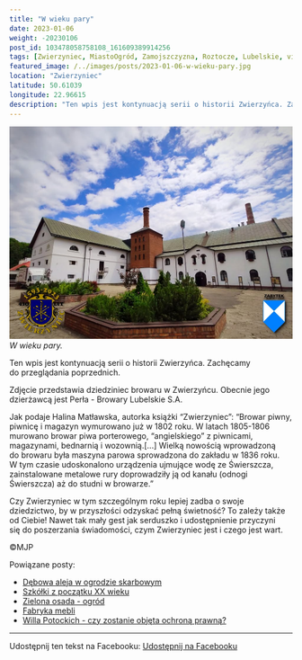 ```yaml
---
title: "W wieku pary"
date: 2023-01-06
weight: -20230106
post_id: 103478058758108_161609389914256
tags: [Zwierzyniec, MiastoOgród, Zamojszczyzna, Roztocze, Lubelskie, villarestituta, turystyka, dziedzictwo, zabytki, krajobrazy]
featured_image: /../images/posts/2023-01-06-w-wieku-pary.jpg
location: "Zwierzyniec"
latitude: 50.61039
longitude: 22.96615
description: "Ten wpis jest kontynuacją serii o historii Zwierzyńca. Zachęcamy do przeglądania poprzednich...."
---
```


![W wieku pary.](/images/posts/2023-01-06-w-wieku-pary.jpg)
*W wieku pary.*

Ten wpis jest kontynuacją serii o historii Zwierzyńca. Zachęcamy do przeglądania poprzednich.

Zdjęcie przedstawia dziedziniec browaru w Zwierzyńcu. Obecnie jego dzierżawcą jest Perła - Browary Lubelskie S.A.

Jak podaje Halina Matławska, autorka książki “Zwierzyniec”:
“Browar piwny, piwnicę i magazyn wymurowano już w 1802 roku. W latach 1805-1806 murowano browar piwa porterowego, “angielskiego” z piwnicami, magazynami, bednarnią i wozownią.[...]
Wielką nowością wprowadzoną do browaru była maszyna parowa sprowadzona do zakładu w 1836 roku. W tym czasie udoskonalono urządzenia ujmujące wodę ze Świerszcza, zainstalowane metalowe rury doprowadziły ją od kanału (odnogi Świerszcza) aż do studni w browarze.”

Czy Zwierzyniec w tym szczególnym roku lepiej zadba o swoje dziedzictwo, by w przyszłości odzyskać pełną świetność?
To zależy także od Ciebie!
Nawet tak mały gest jak serduszko i udostępnienie przyczyni się do poszerzania świadomości, czym Zwierzyniec jest i czego jest wart.



©MJP

Powiązane posty:
- [Dębowa aleja w ogrodzie skarbowym](/posts/debowa-aleja-w-ogrodzie-skarbowym)
- [Szkółki z początku XX wieku](/posts/szkolki-z-poczatku-xx-wieku)
- [Zielona osada - ogród](/posts/zielona-osada-ogrod)
- [Fabryka mebli](/posts/fabryka-mebli)
- [Willa Potockich - czy zostanie objęta ochroną prawną?](/posts/willa-potockich-czy-zostanie-objeta-ochrona-prawna)


---

Udostępnij ten tekst na Facebooku:
[Udostępnij na Facebooku](https://www.facebook.com/sharer/sharer.php?u=https://stowarzyszeniewachniewskiej.pl/posts/w-wieku-pary)

<script type="application/ld+json">
{
  "@context": "https://schema.org",
  "@type": "BlogPosting",
  "headline": "W wieku pary",
  "datePublished": "2023-01-06",
  "dateModified": "2023-01-06",
  "author": {
    "@type": "Person",
    "name": "Michał Jan Patyk"
  },
  "publisher": {
    "@type": "Organization",
    "name": "Stowarzyszenie im. Aleksandry Wachniewskiej",
    "logo": {
      "@type": "ImageObject",
      "url": "https://stowarzyszeniewachniewskiej.pl/images/logo/logo.svg"
    }
  },
  "mainEntityOfPage": {
    "@type": "WebPage",
    "@id": "https://stowarzyszeniewachniewskiej.pl/posts/w-wieku-pary"
  },
  "image": {
    "@type": "ImageObject",
    "url": "https://stowarzyszeniewachniewskiej.pl//images/posts/2023-01-06-w-wieku-pary.jpg"
  },
  "articleSection": "Dziedzictwo Kulturowe i Zabytki",
  "keywords": "[Zwierzyniec, MiastoOgród, Zamojszczyzna, Roztocze, Lubelskie, villarestituta, turystyka, dziedzictwo, zabytki, krajobrazy]",
  "wordCount": 138,
  "articleBody": "Ten wpis jest kontynuacją serii o historii Zwierzyńca. Zachęcamy do przeglądania poprzednich.\n\nZdjęcie przedstawia dziedziniec browaru w Zwierzyńcu. Obecnie jego dzierżawcą jest Perła - Browary Lubelskie S.A.\n\nJak podaje Halina Matławska, autorka książki “Zwierzyniec”:\n“Browar piwny, piwnicę i magazyn wymurowano już w 1802 roku. W latach 1805-1806 murowano browar piwa porterowego, “angielskiego” z piwnicami, magazynami, bednarnią i wozownią.[...]\nWielką nowością wprowadzoną do browaru była maszyna parowa sprowadzona do zakładu w 1836 roku. W tym czasie udoskonalono urządzenia ujmujące wodę ze Świerszcza, zainstalowane metalowe rury doprowadziły ją od kanału (odnogi Świerszcza) aż do studni w browarze.”\n\nCzy Zwierzyniec w tym szczególnym roku lepiej zadba o swoje dziedzictwo, by w przyszłości odzyskać pełną świetność?\nTo zależy także od Ciebie!\nNawet tak mały gest jak serduszko i udostępnienie przyczyni się do poszerzania świadomości, czym Zwierzyniec jest i czego jest wart.\n\n\n\n©MJP",
  "description": "Ten wpis jest kontynuacją serii o historii Zwierzyńca. Zachęcamy do przeglądania poprzednich....",
  "copyrightHolder": {
    "@type": "Person",
    "name": "Michał Jan Patyk"
  }
}
</script>
<script type="application/ld+json">
{
  "@context": "https://schema.org",
  "@type": "BreadcrumbList",
  "itemListElement": [
    {
      "@type": "ListItem",
      "position": 1,
      "name": "Home",
      "item": "https://stowarzyszeniewachniewskiej.pl"
    },
    {
      "@type": "ListItem",
      "position": 2,
      "name": "posts",
      "item": "https://stowarzyszeniewachniewskiej.pl/posts"
    },
    {
      "@type": "ListItem",
      "position": 3,
      "name": "W wieku pary",
      "item": "https://stowarzyszeniewachniewskiej.pl/posts/w-wieku-pary"
    }
  ]
}
</script>
